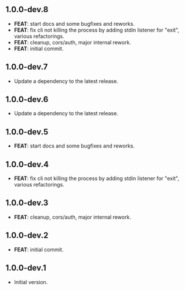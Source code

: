 ## 1.0.0-dev.8

 - **FEAT**: start docs and some bugfixes and reworks.
 - **FEAT**: fix cli not killing the process by adding stdin listener for "exit", various refactorings.
 - **FEAT**: cleanup, cors/auth, major internal rework.
 - **FEAT**: initial commit.

## 1.0.0-dev.7

 - Update a dependency to the latest release.

## 1.0.0-dev.6

 - Update a dependency to the latest release.

## 1.0.0-dev.5

 - **FEAT**: start docs and some bugfixes and reworks.

## 1.0.0-dev.4

 - **FEAT**: fix cli not killing the process by adding stdin listener for "exit", various refactorings.

## 1.0.0-dev.3

 - **FEAT**: cleanup, cors/auth, major internal rework.

## 1.0.0-dev.2

 - **FEAT**: initial commit.

## 1.0.0-dev.1

- Initial version.
